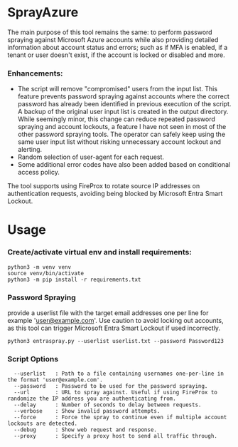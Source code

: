 # SprayAzure
The main purpose of this tool remains the same: to perform password spraying against Microsoft Azure accounts while also providing detailed information about account status and errors; such as if MFA is enabled, if a tenant or user doesn't exist, if the account is locked or disabled and more.

### Enhancements:

- The script will remove "compromised" users from the input list. This feature prevents password spraying against accounts where the correct password has already been identified in previous execution of the script. A backup of the original user input list is created in the output directory. While seemingly minor, this change can reduce repeated password spraying and account lockouts, a feature I have not seen in most of the other password spraying tools. The operator can safely keep using the same user input list without risking unnecessary account lockout and alerting. 
- Random selection of user-agent for each request.
- Some additional error codes have also been added based on conditional access policy.

The tool supports using FireProx to rotate source IP addresses on authentication requests, avoiding being blocked by Microsoft Entra Smart Lockout.

# Usage

### Create/activate virtual env and install requirements:

```
python3 -m venv venv
source venv/bin/activate
python3 -m pip install -r requirements.txt
```

### Password Spraying

provide a userlist file with the target email addresses one per line for example 'user@example.com'. Use caution to avoid locking out accounts, as this tool can trigger Microsoft Entra Smart Lockout if used incorrectly.

```
python3 entraspray.py --userlist userlist.txt --password Password123
```

### Script Options

```
  --userlist   : Path to a file containing usernames one-per-line in the format 'user@example.com'.
  --password   : Password to be used for the password spraying.
  --url        : URL to spray against. Useful if using FireProx to randomize the IP address you are authenticating from.
  --delay      : Number of seconds to delay between requests.
  --verbose    : Show invalid password attempts.
  --force      : Force the spray to continue even if multiple account lockouts are detected.
  --debug      : Show web request and response.
  --proxy      : Specify a proxy host to send all traffic through.
```